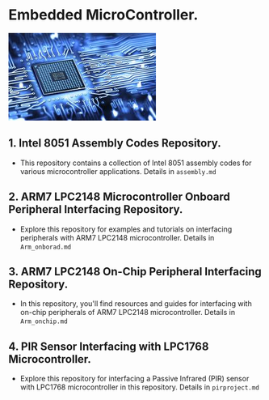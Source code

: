 # Embedded MicroController.

<p align="left">
  <img src="micro.jpg" alt="Image 1"/>
</p>

## 1. Intel 8051 Assembly Codes Repository.
- This repository contains a collection of Intel 8051 assembly codes for various microcontroller applications.
Details in `assembly.md`

## 2. ARM7 LPC2148 Microcontroller Onboard Peripheral Interfacing Repository.
- Explore this repository for examples and tutorials on interfacing peripherals with ARM7 LPC2148 microcontroller.
Details in  `Arm_onborad.md`

## 3. ARM7 LPC2148 On-Chip Peripheral Interfacing Repository.
- In this repository, you'll find resources and guides for interfacing with on-chip peripherals of ARM7 LPC2148 microcontroller.
Details in `Arm_onchip.md`

## 4. PIR Sensor Interfacing with LPC1768 Microcontroller.
- Explore this repository for interfacing a Passive Infrared (PIR) sensor with LPC1768 microcontroller in this repository.
Details in `pirproject.md`
